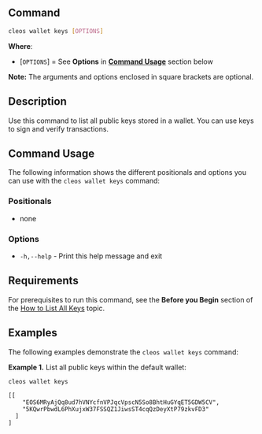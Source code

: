 ## Command
```sh
cleos wallet keys [OPTIONS]
```
**Where**:
* [`OPTIONS`] = See **Options** in [**Command Usage**](#command-usage) section below

**Note:** The arguments and options enclosed in square brackets are optional.

## Description
Use this command to list all public keys stored in a wallet. You can use keys to sign and verify transactions.

## Command Usage
The following information shows the different positionals and options you can use with the `cleos wallet keys` command:

### Positionals
* none

### Options
* `-h,--help` - Print this help message and exit

## Requirements
For prerequisites to run this command, see the **Before you Begin** section of the [How to List All Keys](../../02_how-to-guides/how-to-list-all-key-pairs.md) topic.

## Examples
The following examples demonstrate the `cleos wallet keys` command:

**Example 1.** List all public keys within the default wallet:

```sh
cleos wallet keys
```
```console
[[
    "EOS6MRyAjQq8ud7hVNYcfnVPJqcVpscN5So8BhtHuGYqET5GDW5CV",
    "5KQwrPbwdL6PhXujxW37FSSQZ1JiwsST4cqQzDeyXtP79zkvFD3"
  ]
]
```
